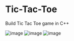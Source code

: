 # Tic-Tac-Toe
Build Tic Tac Toe game in C++

![image](https://user-images.githubusercontent.com/72189926/162992720-d9dd7ed5-347d-4f52-a831-9d11d6b37624.png)
![image](https://user-images.githubusercontent.com/72189926/162992915-b39c1b5b-0941-4820-b3df-a8176078572a.png)
![image](https://user-images.githubusercontent.com/72189926/162993058-f3bbad27-5004-4f46-8eb3-5ae7209b3e3c.png)
